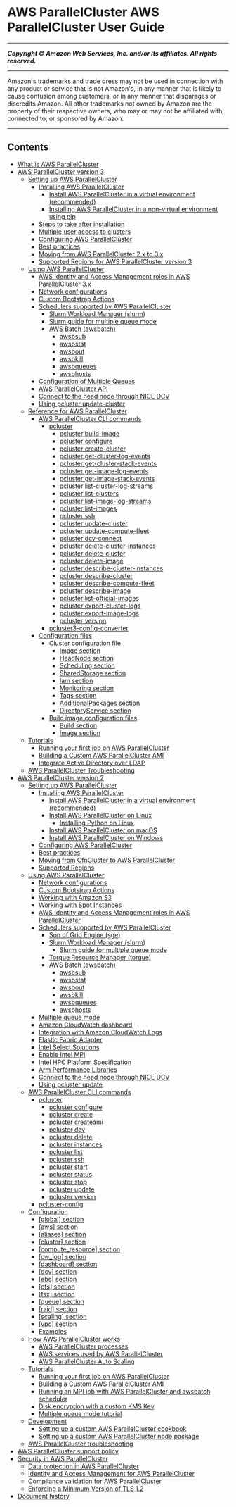 # AWS ParallelCluster AWS ParallelCluster User Guide

-----
*****Copyright &copy; Amazon Web Services, Inc. and/or its affiliates. All rights reserved.*****

-----
Amazon's trademarks and trade dress may not be used in 
     connection with any product or service that is not Amazon's, 
     in any manner that is likely to cause confusion among customers, 
     or in any manner that disparages or discredits Amazon. All other 
     trademarks not owned by Amazon are the property of their respective
     owners, who may or may not be affiliated with, connected to, or 
     sponsored by Amazon.

-----
## Contents
+ [What is AWS ParallelCluster](what-is-aws-parallelcluster.md)
+ [AWS ParallelCluster version 3](parallelcluster-version-3.md)
   + [Setting up AWS ParallelCluster](install-v3.md)
      + [Installing AWS ParallelCluster](install-v3-parallelcluster.md)
         + [Install AWS ParallelCluster in a virtual environment (recommended)](install-v3-virtual-environment.md)
         + [Installing AWS ParallelCluster in a non-virtual environment using pip](install-v3-pip.md)
      + [Steps to take after installation](install-v3-after-install.md)
      + [Multiple user access to clusters](multi-user-v3.md)
      + [Configuring AWS ParallelCluster](install-v3-configuring.md)
      + [Best practices](best-practices-v3.md)
      + [Moving from AWS ParallelCluster 2.x to 3.x](moving-from-v2-to-v3.md)
      + [Supported Regions for AWS ParallelCluster version 3](supported-regions-v3.md)
   + [Using AWS ParallelCluster](using-parallelcluster-v3.md)
      + [AWS Identity and Access Management roles in AWS ParallelCluster 3.x](iam-roles-in-parallelcluster-v3.md)
      + [Network configurations](network-configuration-v3.md)
      + [Custom Bootstrap Actions](custom-bootstrap-actions-v3.md)
      + [Schedulers supported by AWS ParallelCluster](schedulers-v3.md)
         + [Slurm Workload Manager (slurm)](slurm-workload-manager-v3.md)
         + [Slurm guide for multiple queue mode](multiple-queue-mode-slurm-user-guide-v3.md)
         + [AWS Batch (awsbatch)](awsbatchcli-v3.md)
            + [awsbsub](awsbatchcli.awsbsub-v3.md)
            + [awsbstat](awsbatchcli.awsbstat-v3.md)
            + [awsbout](awsbatchcli.awsbout-v3.md)
            + [awsbkill](awsbatchcli.awsbkill-v3.md)
            + [awsbqueues](awsbatchcli.awsbqueues-v3.md)
            + [awsbhosts](awsbatchcli.awsbhosts-v3.md)
      + [Configuration of Multiple Queues](configuration-of-multiple-queues-v3.md)
      + [AWS ParallelCluster API](api-reference-v3.md)
      + [Connect to the head node through NICE DCV](dcv-v3.md)
      + [Using pcluster update-cluster](using-pcluster-update-cluster-v3.md)
   + [Reference for AWS ParallelCluster](reference-version-3.md)
      + [AWS ParallelCluster CLI commands](commands-v3.md)
         + [pcluster](pcluster-v3.md)
            + [pcluster build-image](pcluster.build-image-v3.md)
            + [pcluster configure](pcluster.configure-v3.md)
            + [pcluster create-cluster](pcluster.create-cluster-v3.md)
            + [pcluster get-cluster-log-events](pcluster.get-cluster-log-events-v3.md)
            + [pcluster get-cluster-stack-events](pcluster.get-cluster-stack-events-v3.md)
            + [pcluster get-image-log-events](pcluster.get-image-log-events-v3.md)
            + [pcluster get-image-stack-events](pcluster.get-image-stack-events-v3.md)
            + [pcluster list-cluster-log-streams](pcluster.list-cluster-log-streams-v3.md)
            + [pcluster list-clusters](pcluster.list-clusters-v3.md)
            + [pcluster list-image-log-streams](pcluster.list-image-log-streams-v3.md)
            + [pcluster list-images](pcluster.list-images-v3.md)
            + [pcluster ssh](pcluster.ssh-v3.md)
            + [pcluster update-cluster](pcluster.update-cluster-v3.md)
            + [pcluster update-compute-fleet](pcluster.update-compute-fleet-v3.md)
            + [pcluster dcv-connect](pcluster.dcv-connect-v3.md)
            + [pcluster delete-cluster-instances](pcluster.delete-cluster-instances-v3.md)
            + [pcluster delete-cluster](pcluster.delete-cluster-v3.md)
            + [pcluster delete-image](pcluster.delete-image-v3.md)
            + [pcluster describe-cluster-instances](pcluster.describe-cluster-instances-v3.md)
            + [pcluster describe-cluster](pcluster.describe-cluster-v3.md)
            + [pcluster describe-compute-fleet](pcluster.describe-compute-fleet-v3.md)
            + [pcluster describe-image](pcluster.describe-image-v3.md)
            + [pcluster list-official-images](pcluster.list-official-images-v3.md)
            + [pcluster export-cluster-logs](pcluster.export-cluster-logs-v3.md)
            + [pcluster export-image-logs](pcluster.export-image-logs-v3.md)
            + [pcluster version](pcluster.version-v3.md)
         + [pcluster3-config-converter](pcluster3-config-converter.md)
      + [Configuration files](configuration-v3.md)
         + [Cluster configuration file](cluster-configuration-file-v3.md)
            + [Image section](Image-v3.md)
            + [HeadNode section](HeadNode-v3.md)
            + [Scheduling section](Scheduling-v3.md)
            + [SharedStorage section](SharedStorage-v3.md)
            + [Iam section](Iam-v3.md)
            + [Monitoring section](Monitoring-v3.md)
            + [Tags section](Tags-v3.md)
            + [AdditionalPackages section](AdditionalPackages-v3.md)
            + [DirectoryService section](DirectoryService-v3.md)
         + [Build image configuration files](image-builder-configuration-file-v3.md)
            + [Build section](Build-v3.md)
            + [Image section](build-Image-v3.md)
   + [Tutorials](tutorials-v3.md)
      + [Running your first job on AWS ParallelCluster](tutorials-running-your-first-job-on-version-3.md)
      + [Building a Custom AWS ParallelCluster AMI](building-custom-ami-v3.md)
      + [Integrate Active Directory over LDAP](tutorials_05_multi-user-ad.md)
   + [AWS ParallelCluster Troubleshooting](troubleshooting-v3.md)
+ [AWS ParallelCluster version 2](parallelcluster-version-2.md)
   + [Setting up AWS ParallelCluster](getting_started.md)
      + [Installing AWS ParallelCluster](install.md)
         + [Install AWS ParallelCluster in a virtual environment (recommended)](install-virtualenv.md)
         + [Install AWS ParallelCluster on Linux](install-linux.md)
            + [Installing Python on Linux](install-linux-python.md)
         + [Install AWS ParallelCluster on macOS](install-macos.md)
         + [Install AWS ParallelCluster on Windows](install-windows.md)
      + [Configuring AWS ParallelCluster](getting-started-configuring-parallelcluster.md)
      + [Best practices](best-practices.md)
      + [Moving from CfnCluster to AWS ParallelCluster](moving-from-cfncluster-to-aws-parallelcluster.md)
      + [Supported Regions](supported-regions.md)
   + [Using AWS ParallelCluster](working.md)
      + [Network configurations](networking.md)
      + [Custom Bootstrap Actions](pre_post_install.md)
      + [Working with Amazon S3](s3_resources.md)
      + [Working with Spot Instances](spot.md)
      + [AWS Identity and Access Management roles in AWS ParallelCluster](iam.md)
      + [Schedulers supported by AWS ParallelCluster](schedulers.md)
         + [Son of Grid Engine (sge)](schedulers.sge.md)
         + [Slurm Workload Manager (slurm)](schedulers.slurm.md)
            + [Slurm guide for multiple queue mode](multiple-queue-mode-slurm-user-guide.md)
         + [Torque Resource Manager (torque)](schedulers.torque.md)
         + [AWS Batch (awsbatch)](awsbatchcli.md)
            + [awsbsub](awsbatchcli.awsbsub.md)
            + [awsbstat](awsbatchcli.awsbstat.md)
            + [awsbout](awsbatchcli_awsbout.md)
            + [awsbkill](awsbatchcli_awsbkill.md)
            + [awsbqueues](awsbatchcli_awsbqueues.md)
            + [awsbhosts](awsbatchcli_awsbhosts.md)
      + [Multiple queue mode](queue-mode.md)
      + [Amazon CloudWatch dashboard](cloudwatch-dashboard.md)
      + [Integration with Amazon CloudWatch Logs](cloudwatch-logs.md)
      + [Elastic Fabric Adapter](efa.md)
      + [Intel Select Solutions](intel-select-solutions.md)
      + [Enable Intel MPI](intelmpi.md)
      + [Intel HPC Platform Specification](intel-hpc-platform-specification.md)
      + [Arm Performance Libraries](arm-performance-libraries.md)
      + [Connect to the head node through NICE DCV](dcv.md)
      + [Using pcluster update](using-pcluster-update.md)
   + [AWS ParallelCluster CLI commands](commands.md)
      + [pcluster](pcluster.md)
         + [pcluster configure](pcluster.configure.md)
         + [pcluster create](pluster.create.md)
         + [pcluster createami](pcluster.createami.md)
         + [pcluster dcv](pcluster.dcv.md)
         + [pcluster delete](pcluster.delete.md)
         + [pcluster instances](pcluster.instances.md)
         + [pcluster list](pcluster.list.md)
         + [pcluster ssh](pcluster.ssh.md)
         + [pcluster start](pcluster.start.md)
         + [pcluster status](pcluster.status.md)
         + [pcluster stop](pcluster.stop.md)
         + [pcluster update](pcluster.update.md)
         + [pcluster version](pcluster.version.md)
      + [pcluster-config](pcluster-config.md)
   + [Configuration](configuration.md)
      + [[global] section](global.md)
      + [[aws] section](aws.md)
      + [[aliases] section](aliases.md)
      + [[cluster] section](cluster-definition.md)
      + [[compute_resource] section](compute-resource-section.md)
      + [[cw_log] section](cw-log-section.md)
      + [[dashboard] section](dashboard-section.md)
      + [[dcv] section](dcv-section.md)
      + [[ebs] section](ebs-section.md)
      + [[efs] section](efs-section.md)
      + [[fsx] section](fsx-section.md)
      + [[queue] section](queue-section.md)
      + [[raid] section](raid-section.md)
      + [[scaling] section](scaling-section.md)
      + [[vpc] section](vpc-section.md)
      + [Examples](examples.md)
   + [How AWS ParallelCluster works](functional.md)
      + [AWS ParallelCluster processes](processes.md)
      + [AWS services used by AWS ParallelCluster](aws-services.md)
      + [AWS ParallelCluster Auto Scaling](autoscaling.md)
   + [Tutorials](tutorials.md)
      + [Running your first job on AWS ParallelCluster](tutorials_01_hello_world.md)
      + [Building a Custom AWS ParallelCluster AMI](tutorials_02_ami_customization.md)
      + [Running an MPI job with AWS ParallelCluster and awsbatch scheduler](tutorials_03_batch_mpi.md)
      + [Disk encryption with a custom KMS Key](tutorials_04_encrypted_kms_fs.md)
      + [Multiple queue mode tutorial](tutorial-mqm.md)
   + [Development](development.md)
      + [Setting up a custom AWS ParallelCluster cookbook](custom_cookbook.md)
      + [Setting up a custom AWS ParallelCluster node package](custom_node_package.md)
   + [AWS ParallelCluster troubleshooting](troubleshooting.md)
+ [AWS ParallelCluster support policy](support-policy.md)
+ [Security in AWS ParallelCluster](security.md)
   + [Data protection in AWS ParallelCluster](data-protection.md)
   + [Identity and Access Management for AWS ParallelCluster](security-iam.md)
   + [Compliance validation for AWS ParallelCluster](security-compliance-validation.md)
   + [Enforcing a Minimum Version of TLS 1.2](security-enforcing-tls.md)
+ [Document history](document_history.md)